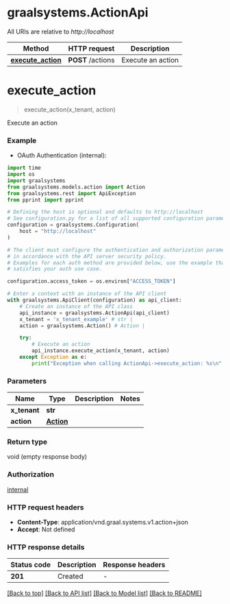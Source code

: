 # graalsystems.ActionApi

All URIs are relative to *http://localhost*

Method | HTTP request | Description
------------- | ------------- | -------------
[**execute_action**](ActionApi.md#execute_action) | **POST** /actions | Execute an action


# **execute_action**
> execute_action(x_tenant, action)

Execute an action

### Example

* OAuth Authentication (internal):

```python
import time
import os
import graalsystems
from graalsystems.models.action import Action
from graalsystems.rest import ApiException
from pprint import pprint

# Defining the host is optional and defaults to http://localhost
# See configuration.py for a list of all supported configuration parameters.
configuration = graalsystems.Configuration(
    host = "http://localhost"
)

# The client must configure the authentication and authorization parameters
# in accordance with the API server security policy.
# Examples for each auth method are provided below, use the example that
# satisfies your auth use case.

configuration.access_token = os.environ["ACCESS_TOKEN"]

# Enter a context with an instance of the API client
with graalsystems.ApiClient(configuration) as api_client:
    # Create an instance of the API class
    api_instance = graalsystems.ActionApi(api_client)
    x_tenant = 'x_tenant_example' # str | 
    action = graalsystems.Action() # Action | 

    try:
        # Execute an action
        api_instance.execute_action(x_tenant, action)
    except Exception as e:
        print("Exception when calling ActionApi->execute_action: %s\n" % e)
```



### Parameters


Name | Type | Description  | Notes
------------- | ------------- | ------------- | -------------
 **x_tenant** | **str**|  | 
 **action** | [**Action**](Action.md)|  | 

### Return type

void (empty response body)

### Authorization

[internal](../README.md#internal)

### HTTP request headers

 - **Content-Type**: application/vnd.graal.systems.v1.action+json
 - **Accept**: Not defined

### HTTP response details

| Status code | Description | Response headers |
|-------------|-------------|------------------|
**201** | Created |  -  |

[[Back to top]](#) [[Back to API list]](../README.md#documentation-for-api-endpoints) [[Back to Model list]](../README.md#documentation-for-models) [[Back to README]](../README.md)

